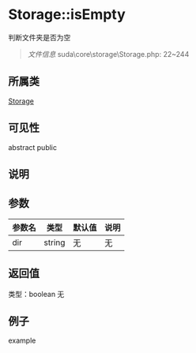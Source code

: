 # Storage::isEmpty
判断文件夹是否为空
> *文件信息* suda\core\storage\Storage.php: 22~244
## 所属类 

[Storage](../Storage.md)

## 可见性

abstract  public  
## 说明



## 参数

 
| 参数名 | 类型 | 默认值 | 说明 |
|--------|-----|-------|-------|
 | dir |  string | 无 | 无 |
## 返回值
 
类型：boolean
无
## 例子

example